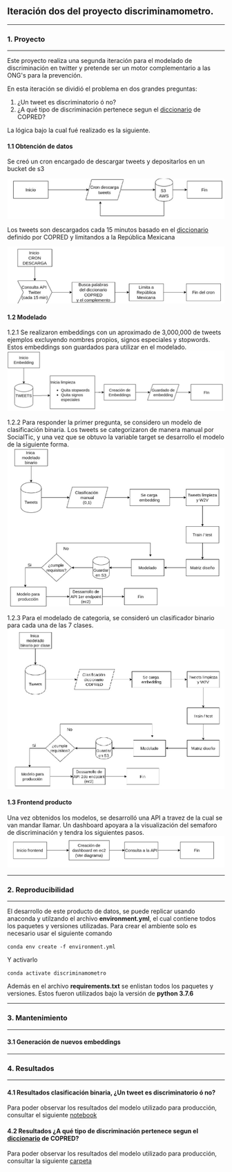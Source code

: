 ## Iteración dos del proyecto discriminamometro.

_______________

### 1. Proyecto
_______________

Este proyecto realiza una segunda iteración para el modelado de discriminación en twitter y pretende ser un motor complementario a las ONG's para la prevención.

En esta iteración se dividió el problema en dos grandes preguntas:
1. ¿Un tweet es discriminatorio ó no?
2. ¿A qué tipo de discriminación pertenece segun el [diccionario](https://camo.githubusercontent.com/4201aace5778730e3329ced0baed0e2bb3910fe0/68747470733a2f2f692e696d6775722e636f6d2f653573645161502e706e67) de COPRED?

La lógica bajo la cual fué realizado es la siguiente.

#### 1.1 Obtención de datos
Se creó un cron encargado de descargar tweets y depositarlos en un bucket de s3

![Cron](./imgs/01_cron.png)

Los tweets son descargados cada 15 minutos basado en el [diccionario](https://camo.githubusercontent.com/4201aace5778730e3329ced0baed0e2bb3910fe0/68747470733a2f2f692e696d6775722e636f6d2f653573645161502e706e67) definido por COPRED y limitandos a la República Mexicana

![Cron 2](./imgs/02_cron.png)

#### 1.2 Modelado

1.2.1 Se realizaron embeddings con un aproximado de 3,000,000 de tweets ejemplos excluyendo nombres propios, signos especiales y stopwords. Estos embeddings son guardados para utilizar en el modelado.
![Embeddings](./imgs/03_embedding.png)

1.2.2 Para responder la primer pregunta, se considero un modelo de clasificación binaria. Los tweets se categorizaron de manera manual por SocialTic, y una vez que se obtuvo la variable target se desarrollo el modelo de la siguiente forma.
![Binario discriminación](./imgs/04_disc-nodisc.png)

1.2.3 Para el modelado de categoria, se consideró un clasificador binario para cada una de las 7 clases.
![Clases](./imgs/05_binario_clases.png)

#### 1.3 Frontend producto

Una vez obtenidos los modelos, se desarrolló una API a travez de la cual se van mandar llamar. Un dashboard apoyara a la visualización del semaforo de discriminación y tendra los siguientes pasos.
![Front](./imgs/06_frontend.png)
_______________

### 2. Reproducibilidad
_______________

El desarrollo de este producto de datos, se puede replicar usando anaconda y utilzando el archivo **environment.yml**, el cual contiene todos los paquetes y versiones utilizadas. Para crear el ambiente solo es necesario usar el siguiente comando

```
conda env create -f environment.yml
```
Y activarlo
```
conda activate discriminamometro
```

Además en el archivo **requirements.txt** se enlistan todos los paquetes y versiones. Estos fueron utilizados bajo la versión de **python 3.7.6**


_______________

### 3. Mantenimiento
_______________

#### 3.1 Generación de nuevos embeddings


_______________

### 4. Resultados
_______________

#### 4.1 Resultados clasificación binaria, ¿Un tweet es discriminatorio ó no?

Para poder observar los resultados del modelo utilizado para producción, consultar el siguiente [notebook](https://github.com/sociedat/discriminamometro/blob/master/discriminamometro/scripts/04-5_modelado_discriminacion_binaria-aumento_datos.ipynb)

#### 4.2 Resultados ¿A qué tipo de discriminación pertenece segun el [diccionario](https://camo.githubusercontent.com/4201aace5778730e3329ced0baed0e2bb3910fe0/68747470733a2f2f692e696d6775722e636f6d2f653573645161502e706e67) de COPRED?

Para poder observar los resultados del modelo utilizado para producción, consultar la siguiente [carpeta](https://github.com/sociedat/discriminamometro/tree/master/discriminamometro/scripts/test_modelo_categoria) 
